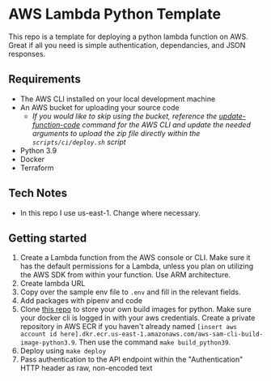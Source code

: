 # AWS Lambda Python Template
This repo is a template for deploying a python lambda function on AWS. Great if all you need is simple authentication, dependancies, and JSON responses.

## Requirements

 - The AWS CLI installed on your local development machine
 - An AWS bucket for uploading your source code
	 - *If you would like to skip using the bucket, reference the
   [update-function-code](https://docs.aws.amazon.com/cli/latest/reference/lambda/update-function-code.html) command for the AWS CLI and update the needed arguments to upload the zip file directly within the `scripts/ci/deploy.sh` script*
 - Python 3.9
 - Docker
 - Terraform

## Tech Notes
 - In this repo I use us-east-1. Change where necessary.

## Getting started

 1. Create a Lambda function from the AWS console or CLI. Make sure it
    has the default permissions for a Lambda, unless you plan on
    utilizing the AWS SDK from within your function. Use ARM architecture.
 2. Create lambda URL
 3. Copy over the sample env file to `.env` and fill in the relevant
    fields.
 4. Add packages with pipenv and code
 5. Clone [this repo](https://github.com/dysomni/aws-sam-build-images) to store your own build images for python. Make sure your docker cli is logged in with your aws credentials. Create a private repository in AWS ECR if you haven't already named `[insert aws account id here].dkr.ecr.us-east-1.amazonaws.com/aws-sam-cli-build-image-python3.9`. Then use the command `make build_python39`.
 6. Deploy using `make deploy`
 7. Pass authentication to the API endpoint within the "Authentication" HTTP header as raw, non-encoded text
